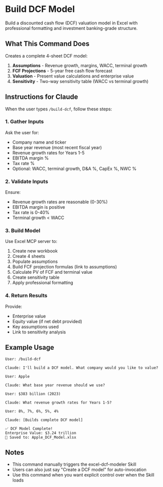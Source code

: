 # Build DCF Model

Build a discounted cash flow (DCF) valuation model in Excel with professional formatting and investment banking-grade structure.

## What This Command Does

Creates a complete 4-sheet DCF model:
1. **Assumptions** - Revenue growth, margins, WACC, terminal growth
2. **FCF Projections** - 5-year free cash flow forecast
3. **Valuation** - Present value calculations and enterprise value
4. **Sensitivity** - Two-way sensitivity table (WACC vs terminal growth)

## Instructions for Claude

When the user types `/build-dcf`, follow these steps:

### 1. Gather Inputs

Ask the user for:
- Company name and ticker
- Base year revenue (most recent fiscal year)
- Revenue growth rates for Years 1-5
- EBITDA margin %
- Tax rate %
- Optional: WACC, terminal growth, D&A %, CapEx %, NWC %

### 2. Validate Inputs

Ensure:
- Revenue growth rates are reasonable (0-30%)
- EBITDA margin is positive
- Tax rate is 0-40%
- Terminal growth < WACC

### 3. Build Model

Use Excel MCP server to:
1. Create new workbook
2. Create 4 sheets
3. Populate assumptions
4. Build FCF projection formulas (link to assumptions)
5. Calculate PV of FCF and terminal value
6. Create sensitivity table
7. Apply professional formatting

### 4. Return Results

Provide:
- Enterprise value
- Equity value (if net debt provided)
- Key assumptions used
- Link to sensitivity analysis

## Example Usage

```
User: /build-dcf

Claude: I'll build a DCF model. What company would you like to value?

User: Apple

Claude: What base year revenue should we use?

User: $383 billion (2023)

Claude: What revenue growth rates for Years 1-5?

User: 8%, 7%, 6%, 5%, 4%

Claude: [Builds complete DCF model]

✅ DCF Model Complete!
Enterprise Value: $3.24 trillion
📁 Saved to: Apple_DCF_Model.xlsx
```

## Notes

- This command manually triggers the excel-dcf-modeler Skill
- Users can also just say "Create a DCF model" for auto-invocation
- Use this command when you want explicit control over when the Skill loads
